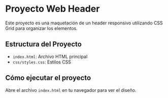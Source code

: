# Proyecto Web Header
Este proyecto es una maquetación de un header responsivo utilizando CSS Grid para organizar los elementos.

## Estructura del Proyecto
- `index.html`: Archivo HTML principal
- `css/styles.css`: Estilos CSS

## Cómo ejecutar el proyecto
Abre el archivo `index.html` en tu navegador para ver el diseño.
